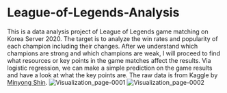 # League-of-Legends-Analysis
This is a data analysis project of League of Legends game matching on Korea Server 2020. The target is to analyze the win rates and popularity of each champion including their changes. After we understand which champions are strong and which champions are weak, I will proceed to find what resources or key points in the game matches affect the results. Via logistic regression, we can make a simple prediction on the game results and have a look at what the key points are.
The raw data is from Kaggle by [Minyong Shin](https://www.kaggle.com/datasets/gyejr95/league-of-legendslol-ranked-games-2020-ver1).
![Visualization_page-0001](https://github.com/BearAlenko/League-of-Legends-Analysis/assets/37714060/24092ab8-c09f-4fbf-b6e9-e27d0e78931a)
![Visualization_page-0002](https://github.com/BearAlenko/League-of-Legends-Analysis/assets/37714060/8ddf7f15-2724-469a-939b-b33291b2c4fc)
